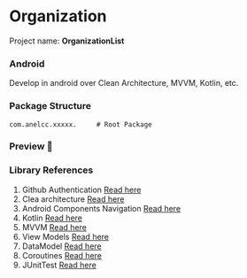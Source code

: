 # Organization


Project name: **OrganizationList**

### Android
Develop in android over Clean Architecture, MVVM, Kotlin, etc.


### Package Structure
```
com.anelcc.xxxxx.     # Root Package

```

### Preview 🎉



### Library References

1. Github Authentication [Read here](https://docs.github.com/en/rest/guides/getting-started-with-the-rest-api#authenticating)
2. Clea architecture [Read here](https://developer.android.com/topic/architecture)
3. Android Components Navigation [Read here](https://developer.android.com/jetpack/docs/guide)
4. Kotlin [Read here](https://developer.android.com/kotlin/ktx)
5. MVVM [Read here](https://blog.mindorks.com/mvc-mvp-mvvm-architecture-in-android)
6. View Models [Read here](https://developer.android.com/topic/libraries/architecture/viewmodel)
7. DataModel [Read here](https://developer.android.com/topic/libraries/architecture/viewmodel)
8. Coroutines [Read here](https://developer.android.com/topic/libraries/architecture/coroutines)
9. JUnitTest [Read here](https://developer.android.com/training/testing/local-tests)
